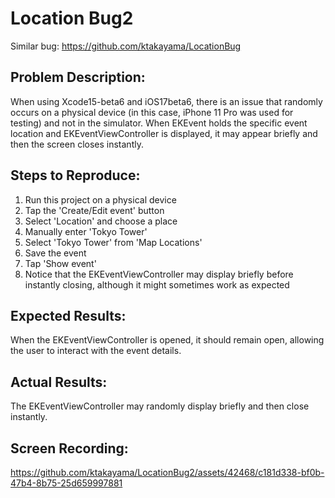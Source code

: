 # Location Bug2

Similar bug:
https://github.com/ktakayama/LocationBug

## Problem Description:

When using Xcode15-beta6 and iOS17beta6, there is an issue that randomly occurs on a physical device (in this case, iPhone 11 Pro was used for testing) and not in the simulator. When EKEvent holds the specific event location and EKEventViewController is displayed, it may appear briefly and then the screen closes instantly.

## Steps to Reproduce:

1. Run this project on a physical device
2. Tap the 'Create/Edit event' button
3. Select 'Location' and choose a place
4. Manually enter 'Tokyo Tower'
5. Select 'Tokyo Tower' from 'Map Locations'
6. Save the event
7. Tap 'Show event'
8. Notice that the EKEventViewController may display briefly before instantly closing, although it might sometimes work as expected

## Expected Results:

When the EKEventViewController is opened, it should remain open, allowing the user to interact with the event details.

## Actual Results:

The EKEventViewController may randomly display briefly and then close instantly.

## Screen Recording:

https://github.com/ktakayama/LocationBug2/assets/42468/c181d338-bf0b-47b4-8b75-25d659997881

